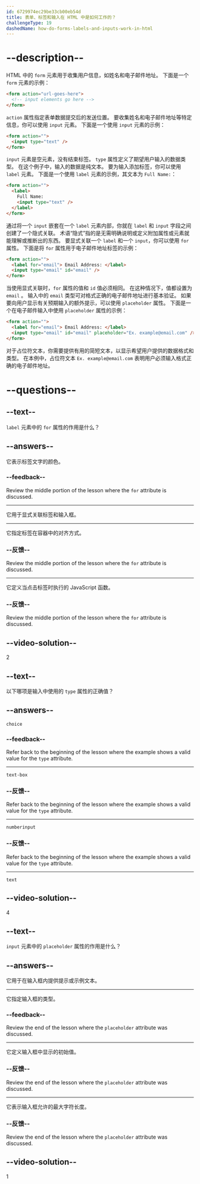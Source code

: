 ```yaml
---
id: 6729974ec29be33cb00eb54d
title: 表单、标签和输入在 HTML 中是如何工作的？
challengeType: 19
dashedName: how-do-forms-labels-and-inputs-work-in-html
---
```


# --description--

HTML 中的 `form` 元素用于收集用户信息，如姓名和电子邮件地址。 下面是一个 `form` 元素的示例：

```html
<form action="url-goes-here">
  <!-- input elements go here -->
</form>
```

`action` 属性指定表单数据提交后的发送位置。 要收集姓名和电子邮件地址等特定信息，你可以使用 `input` 元素。 下面是一个使用 `input` 元素的示例：

```html
<form action="">
  <input type="text" />
</form>
```

`input` 元素是空元素，没有结束标签。 `type` 属性定义了期望用户输入的数据类型。 在这个例子中，输入的数据是纯文本。 要为输入添加标签，你可以使用 `label` 元素。 下面是一个使用 `label` 元素的示例，其文本为 `Full Name:`：

```html
<form action="">
  <label>
    Full Name:
    <input type="text" />
  </label>
</form>
```

通过将一个 `input` 嵌套在一个 `label` 元素内部，你就在 `label` 和 `input` 字段之间创建了一个隐式关联。 术语“隐式”指的是无需明确说明或定义附加属性或元素就能理解或推断出的东西。 要显式关联一个 `label` 和一个 `input`，你可以使用 `for` 属性。 下面是将 `for` 属性用于电子邮件地址标签的示例：

```html
<form action="">
  <label for="email"> Email Address: </label>
  <input type="email" id="email" />
</form>
```

当使用显式关联时，`for` 属性的值和 `id` 值必须相同。 在这种情况下，值都设置为 `email` 。 输入中的 `email` 类型可对格式正确的电子邮件地址进行基本验证。 如果要向用户显示有关预期输入的额外提示，可以使用 `placeholder` 属性。 下面是一个在电子邮件输入中使用 `placeholder` 属性的示例：

```html
<form action="">
  <label for="email"> Email Address: </label>
  <input type="email" id="email" placeholder="Ex. example@email.com" />
</form>
```

对于占位符文本，你需要提供有用的简短文本，以显示希望用户提供的数据格式和类型。 在本例中，占位符文本 `Ex. example@email.com` 表明用户必须输入格式正确的电子邮件地址。

# --questions--

## --text--

`label` 元素中的 `for` 属性的作用是什么？

## --answers--

它表示标签文字的颜色。

### --feedback--

Review the middle portion of the lesson where the `for` attribute is discussed.

---

它用于显式关联标签和输入框。

---

它指定标签在容器中的对齐方式。

### --反馈--

Review the middle portion of the lesson where the `for` attribute is discussed.

---

它定义当点击标签时执行的 JavaScript 函数。

### --反馈--

Review the middle portion of the lesson where the `for` attribute is discussed.

## --video-solution--

2

## --text--

以下哪项是输入中使用的 `type` 属性的正确值？

## --answers--

`choice`

### --feedback--

Refer back to the beginning of the lesson where the example shows a valid value for the `type` attribute.

---

`text-box`

### --反馈--

Refer back to the beginning of the lesson where the example shows a valid value for the `type` attribute.

---

`numberinput`

### --反馈--

Refer back to the beginning of the lesson where the example shows a valid value for the `type` attribute.

---

`text`

## --video-solution--

4

## --text--

`input` 元素中的 `placeholder` 属性的作用是什么？

## --answers--

它用于在输入框内提供提示或示例文本。

---

它指定输入框的类型。

### --feedback--

Review the end of the lesson where the `placeholder` attribute was discussed.

---

它定义输入框中显示的初始值。

### --反馈--

Review the end of the lesson where the `placeholder` attribute was discussed.

---

它表示输入框允许的最大字符长度。

### --反馈--

Review the end of the lesson where the `placeholder` attribute was discussed.

## --video-solution--

1
